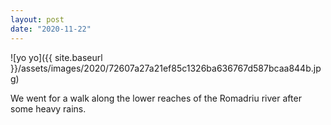 ```yaml
---
layout: post
date: "2020-11-22"
---
```


![yo yo]({{ site.baseurl }}/assets/images/2020/72607a27a21ef85c1326ba636767d587bcaa844b.jpg)

We went for a walk along the lower reaches of the Romadriu river after some heavy rains.
